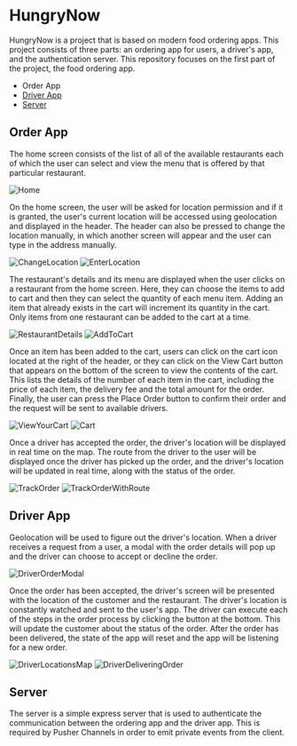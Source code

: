 # HungryNow

HungryNow is a project that is based on modern food ordering apps. This project consists of three parts: an ordering app for users, a driver's app, and the authentication server. This repository focuses on the first part of the project, the food ordering app.

- Order App
- [Driver App](https://github.com/freddyz00/HungryNow-driver)
- [Server](https://github.com/freddyz00/HungryNow-server)

## Order App

The home screen consists of the list of all of the available restaurants each of which the user can select and view the menu that is offered by that particular restaurant.

![Home](/assets/appWorkflow/order/Home.jpg)

On the home screen, the user will be asked for location permission and if it is granted, the user's current location will be accessed using geolocation and displayed in the header. The header can also be pressed to change the location manually, in which another screen will appear and the user can type in the address manually.

![ChangeLocation](/assets/appWorkflow/order/ChangeLocation.jpg) ![EnterLocation](/assets/appWorkflow/order/EnterLocation.jpg)

The restaurant's details and its menu are displayed when the user clicks on a restaurant from the home screen. Here, they can choose the items to add to cart and then they can select the quantity of each menu item. Adding an item that already exists in the cart will increment its quantity in the cart. Only items from one restaurant can be added to the cart at a time.

![RestaurantDetails](/assets/appWorkflow/order/RestaurantDetails.jpg) ![AddToCart](/assets/appWorkflow/order/AddToCart.jpg)

Once an item has been added to the cart, users can click on the cart icon located at the right of the header, or they can click on the View Cart button that appears on the bottom of the screen to view the contents of the cart. This lists the details of the number of each item in the cart, including the price of each item, the delivery fee and the total amount for the order. Finally, the user can press the Place Order button to confirm their order and the request will be sent to available drivers.

![ViewYourCart](/assets/appWorkflow/order/ViewYourCart.jpg) ![Cart](/assets/appWorkflow/order/Cart.jpg)

Once a driver has accepted the order, the driver's location will be displayed in real time on the map. The route from the driver to the user will be displayed once the driver has picked up the order, and the driver's location will be updated in real time, along with the status of the order.

![TrackOrder](/assets/appWorkflow/order/TrackOrder.jpg) ![TrackOrderWithRoute](/assets/appWorkflow/order/TrackOrderWithRoute.jpg)

## Driver App

Geolocation will be used to figure out the driver's location. When a driver receives a request from a user, a modal with the order details will pop up and the driver can choose to accept or decline the order.

![DriverOrderModal](/assets/appWorkflow/DriverOrderModal.jpg)

Once the order has been accepted, the driver's screen will be presented with the location of the customer and the restaurant. The driver's location is constantly watched and sent to the user's app. The driver can execute each of the steps in the order process by clicking the button at the bottom. This will update the customer about the status of the order. After the order has been delivered, the state of the app will reset and the app will be listening for a new order.

![DriverLocationsMap](/assets/appWorkflow/DriverLocationsMap.jpg)
![DriverDeliveringOrder](/assets/appWorkflow/DriverDeliveringOrder.jpg)

## Server

The server is a simple express server that is used to authenticate the communication between the ordering app and the driver app. This is required by Pusher Channels in order to emit private events from the client.
